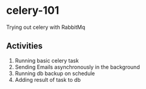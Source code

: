 # celery-101
Trying out celery with RabbitMq

## Activities
1. Running basic celery task
1. Sending Emails asynchronously in the background
1. Running db backup on schedule
1. Adding result of task to db